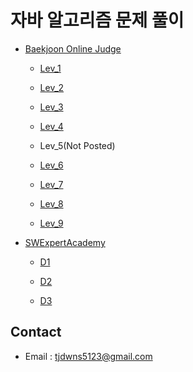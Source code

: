 # 자바 알고리즘 문제 풀이

- [Baekjoon Online Judge](https://www.acmicpc.net/)
    
    - [Lev_1](https://github.com/HamSungJun/doJava/tree/master/src/Baekjoon/Lev_1)
    
    - [Lev_2](https://github.com/HamSungJun/doJava/tree/master/src/Baekjoon/Lev_2)
    
    - [Lev_3](https://github.com/HamSungJun/doJava/tree/master/src/Baekjoon/Lev_3)
    
    - [Lev_4](https://github.com/HamSungJun/doJava/tree/master/src/Baekjoon/Lev_4)
    
    - Lev_5(Not Posted)
    
    - [Lev_6](https://github.com/HamSungJun/doJava/tree/master/src/Baekjoon/Lev_6)
    
    - [Lev_7](https://github.com/HamSungJun/doJava/tree/master/src/Baekjoon/Lev_7)
    
    - [Lev_8](https://github.com/HamSungJun/doJava/tree/master/src/Baekjoon/Lev_8)
    
    - [Lev_9](https://github.com/HamSungJun/doJava/tree/master/src/Baekjoon/Lev_9)

- [SWExpertAcademy](https://swexpertacademy.com/main/main.do)

    - [D1](https://github.com/HamSungJun/doJava/tree/master/src/SWExpertAcademy/D1)
    
    - [D2](https://github.com/HamSungJun/doJava/tree/master/src/SWExpertAcademy/D2)
    
    - [D3](https://github.com/HamSungJun/doJava/tree/master/src/SWExpertAcademy/D3)

## Contact

- Email : tjdwns5123@gmail.com


